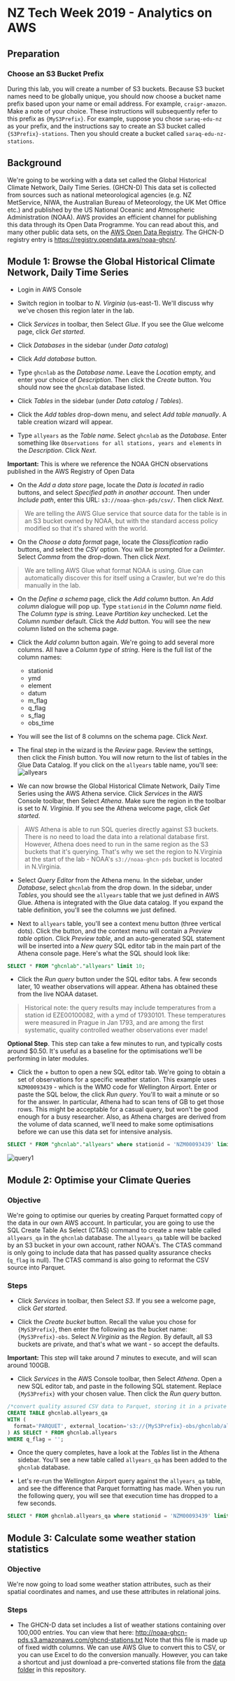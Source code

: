 # NZ Tech Week 2019 - Analytics on AWS

## Preparation

### Choose an S3 Bucket Prefix
During this lab, you will create a number of S3 buckets. Because S3 bucket names need to be globally unique, you should now choose a bucket name prefix based upon your name or email address. For example, `craigr-amazon`. Make a note of your choice. These instructions will subsequently refer to this prefix as `{MyS3Prefix}`. For example, suppose you chose `saraq-edu-nz` as your prefix, and the instructions say to create an S3 bucket called `{S3Prefix}-stations`. Then you should create a bucket called `saraq-edu-nz-stations`.

## Background
We're going to be working with a data set called the Global Historical Climate Network, Daily Time Series. (GHCN-D) This data set is collected from sources such as national meteorological agencies (e.g. NZ MetService, NIWA, the Australian Bureau of Meteorology, the UK Met Office etc.) and published by the US National Oceanic and Atmospheric Administration (NOAA). AWS provides an efficient channel for publishing this data through its Open Data Programme. You can read about this, and many other public data sets, on the [AWS Open Data Registry](https://registry.opendata.aws). The GHCN-D registry entry is <https://registry.opendata.aws/noaa-ghcn/>.


## Module 1: Browse the Global Historical Climate Network, Daily Time Series

- Login in AWS Console

- Switch region in toolbar to *N. Virginia* (us-east-1). We'll discuss why we've chosen this region later in the lab.

- Click *Services* in toolbar, then Select *Glue*. If you see the Glue welcome page, click *Get started*.

- Click *Databases* in the sidebar (under *Data catalog*)

- Click *Add database* button.

- Type `ghcnlab` as the *Database name*. Leave the *Location* empty, and enter your choice of *Description*. Then click the *Create* button. You should now see the `ghcnlab` database listed.

- Click *Tables* in the sidebar (under *Data catalog* / *Tables*).

- Click the *Add tables* drop-down menu, and select *Add table manually*. A table creation wizard will appear.

- Type `allyears` as the *Table name*. Select `ghcnlab` as the *Database*. Enter something like `Observations for all stations, years and elements` in the *Description*. Click *Next*.

**Important:** This is where we reference the NOAA GHCN observations published in the AWS Registry of Open Data

- On the *Add a data store* page, locate the *Data is located in* radio buttons, and select *Specified path in another account*. Then under *Include path*, enter this URL: `s3://noaa-ghcn-pds/csv/`. Then click *Next*.

> We are telling the AWS Glue service that source data for the table is in an S3 bucket owned by NOAA, but with the standard access policy modified so that it's shared with the world.

- On the *Choose a data format* page, locate the *Classification* radio buttons, and select the *CSV* option. You will be prompted for a *Delimter*. Select *Comma* from the drop-down. Then click *Next*.

> We are telling AWS Glue what format NOAA is using. Glue can automatically discover this for itself using a Crawler, but we're do this manually in the lab.

- On the *Define a schema* page, click the *Add column* button. An *Add column* dialogue will pop up. Type `stationid` in the *Column name* field. The *Column type* is *string*. Leave *Partition key* unchecked. Let the *Column number* default. Click the *Add* button. You will see the new column listed on the schema page.

- Click the *Add column* button again. We're going to add several more columns. All have a *Column type* of *string*. Here is the full list of the column names:
  - stationid
  - ymd
  - element
  - datum
  - m_flag
  - q_flag
  - s_flag
  - obs_time

- You will see the list of 8 columns on the schema page. Click *Next*.

- The final step in the wizard is the *Review* page. Review the settings, then click the *Finish* button. You will now return to the list of tables in the Glue Data Catalog. If you click on the `allyears` table name, you'll see: ![allyears](./screenshots/Glue-Schema-allyears.png)

- We can now browse the Global Historical Climate Network, Daily Time Series using the AWS Athena service. Click *Services* in the AWS Console toolbar, then Select *Athena*. Make sure the region in the toolbar is set to *N. Virginia*. If you see the Athena welcome page, click *Get started*.

> AWS Athena is able to run SQL queries directly against S3 buckets. There is no need to load the data into a relational database first. However, Athena does need to run in the same region as the S3 buckets that it's querying. That's why we set the region to N.Virginia at the start of the lab - NOAA's `s3://noaa-ghcn-pds` bucket is located in N.Virginia.

- Select *Query Editor* from the Athena menu. In the sidebar, under *Database*, select `ghcnlab` from the drop down. In the sidebar, under *Tables*, you should see the `allyears` table that we just defined in AWS Glue. Athena is integrated with the Glue data catalog. If you expand the table definition, you'll see the columns we just defined.

- Next to `allyears` table, you'll see a context menu button (three vertical dots). Click the button, and the context menu will contain a *Preview table* option. Click *Preview table*, and an auto-generated SQL statement will be inserted into a *New query* SQL editor tab in the main part of the Athena console page. Here's what the SQL should look like:

```SQL
SELECT * FROM "ghcnlab"."allyears" limit 10;
```

- Click the *Run query* button under the SQL editor tabs. A few seconds later, 10 weather observations will appear. Athena has obtained these from the live NOAA dataset.

> Historical note: the query results may include temperatures from a station id EZE00100082, with a ymd of 17930101. These temperatures were measured in Prague in Jan 1793, and are among the first systematic, quality controlled weather observations ever made!

**Optional Step**. This step can take a few minutes to run, and typically costs around $0.50. It's useful as a baseline for the optimisations we'll be performing in later modules.

- Click the + button to open a new SQL editor tab. We're going to obtain a set of observations for a specific weather station. This example uses `NZM00093439` - which is the WMO code for Wellington Airport. Enter or paste the SQL below, the click *Run query*. You'll to wait a minute or so for the answer. In particular, Athena had to scan tens of GB to get those rows. This might be acceptable for a casual query, but won't be good enough for a busy researcher. Also, as Athena charges are derived from the volume of data scanned, we'll need to make some optimisations before we can use this data set for intensive analysis.

```SQL
SELECT * FROM "ghcnlab"."allyears" where stationid = 'NZM00093439' limit 10;
```
![query1](./screenshots/Athena-query1.png)


## Module 2: Optimise your Climate Queries

### Objective
We're going to optimise our queries by creating Parquet formatted copy of the data in our own AWS account. In particular, you are going to use the SQL Create Table As Select (CTAS) command to create a new table called `allyears_qa` in the `ghcnlab` database. The `allyears_qa` table will be backed by an S3 bucket in your own account, rather NOAA's. The CTAS command is only going to include data that has passed quality assurance checks (`q_flag` is null). The CTAS command is also going to reformat the CSV source into Parquet.

### Steps
- Click *Services* in toolbar, then Select *S3*. If you see a welcome page, click *Get started*.

- Click the *Create bucket* button. Recall the value you chose for `{MyS3Prefix}`, then enter the following as the bucket name: `{MyS3Prefix}-obs`. Select *N.Virginia* as the *Region*. By default, all S3 buckets are private, and that's what we want - so accept the defaults.

**Important:** This step will take around 7 minutes to execute, and will scan around 100GB.

- Click *Services* in the AWS Console toolbar, then Select *Athena*. Open a new SQL editor tab, and paste in the following SQL statement. Replace `{MyS3Prefix}` with your chosen value. Then click the *Run query* button.

```SQL
/*convert quality assured CSV data to Parquet, storing it in a private bucket*/
CREATE TABLE ghcnlab.allyears_qa
WITH (
  format='PARQUET', external_location='s3://{MyS3Prefix}-obs/ghcnlab/allyearsqa/'
) AS SELECT * FROM ghcnlab.allyears
WHERE q_flag = '';
```

- Once the query completes, have a look at the *Tables* list in the Athena sidebar. You'll see a new table called `allyears_qa` has been added to the `ghcnlab` database.

- Let's re-run the Wellington Airport query against the `allyears_qa` table, and see the difference that Parquet formatting has made. When you run the following query, you will see that execution time has dropped to a few seconds.

 ```SQL
SELECT * FROM ghcnlab.allyears_qa where stationid = 'NZM00093439' limit 10;
```

## Module 3: Calculate some weather station statistics

### Objective
We're now going to load some weather station attributes, such as their spatial coordinates and names, and use these attributes in relational joins.

### Steps

- The GHCN-D data set includes a list of weather stations containing over 100,000 entries. You can view that here: <http://noaa-ghcn-pds.s3.amazonaws.com/ghcnd-stations.txt>
Note that this file is made up of fixed width columns. We can use AWS Glue to convert this to CSV, or you can use Excel to do the conversion manually. However, you can take a shortcut and just download a pre-converted stations file from the [data folder](./data/ghcnd-stations.csv) in this repository.
